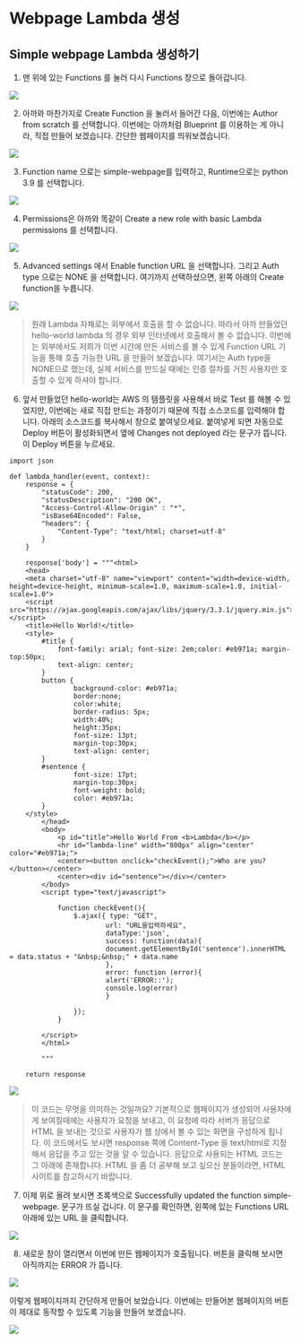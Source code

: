# Webpage Lambda 생성
## Simple webpage Lambda 생성하기
1. 맨 위에 있는 Functions 를 눌러 다시 Functions 창으로 돌아갑니다.

![](./images/create-web-1.png)

2. 아까와 마찬가지로 Create Function 을 눌러서 들어간 다음, 이번에는 Author from scratch 를 선택합니다. 이번에는 아까처럼 Blueprint 를 이용하는 게 아니라, 직접 만들어 보겠습니다. 간단한 웹페이지를 띄워보겠습니다.

![](./images/create-web-2.png)

3. Function name 으로는 simple-webpage를 입력하고, Runtime으로는 python 3.9 를 선택합니다.

![](./images/create-web-3.png)

4. Permissions은 아까와 똑같이 Create a new role with basic Lambda permissions 를 선택합니다.

![](./images/create-web-4.png)

5. Advanced settings 에서 Enable function URL 을 선택합니다. 그리고 Auth type 으로는 NONE 을 선택합니다. 여기까지 선택하셨으면, 왼쪽 아래의 Create function을 누릅니다.

![](./images/create-web-5.png)

> 원래 Lambda 자체로는 외부에서 호출을 할 수 없습니다. 따라서 아까 만들었던 hello-world lambda 의 경우 외부 인터넷에서 호출해서 볼 수 없습니다. 이번에는 외부에서도 저희가 이번 시간에 만든 서비스를 볼 수 있게 Function URL 기능을 통해 호출 가능한 URL 을 만들어 보겠습니다. 여기서는 Auth type을 NONE으로 했는데, 실제 서비스를 만드실 때에는 인증 절차를 거친 사용자만 호출할 수 있게 하셔야 합니다.

6. 앞서 만들었던 hello-world는 AWS 의 템플릿을 사용해서 바로 Test 를 해볼 수 있었지만, 이번에는 새로 직접 만드는 과정이기 때문에 직접 소스코드를 입력해야 합니다. 아래의 소스코드를 복사해서 창으로 붙여넣으세요. 붙여넣게 되면 자동으로 Deploy 버튼이 활성화되면서 옆에 Changes not deployed 라는 문구가 뜹니다. 이 Deploy 버튼을 누르세요.

```
import json

def lambda_handler(event, context):
    response = {
        "statusCode": 200,
        "statusDescription": "200 OK",
        "Access-Control-Allow-Origin" : "*",
        "isBase64Encoded": False,
        "headers": {
            "Content-Type": "text/html; charset=utf-8"
        }
    }

    response['body'] = """<html>
    <head>
    <meta charset="utf-8" name="viewport" content="width=device-width, height=device-height, minimum-scale=1.0, maximum-scale=1.0, initial-scale=1.0">
    <script src="https://ajax.googleapis.com/ajax/libs/jquery/3.3.1/jquery.min.js"></script>
    <title>Hello World!</title>
    <style>
        #title {
            font-family: arial; font-size: 2em;color: #eb971a; margin-top:50px;
            text-align: center;
        }
        button {
                background-color: #eb971a;
                border:none;
                color:white;
                border-radius: 5px;
                width:40%;
                height:35px;
                font-size: 13pt;
                margin-top:30px;
                text-align: center;
        }
        #sentence {
                font-size: 17pt;
                margin-top:30px;
                font-weight: bold;
                color: #eb971a;
        }
    </style>
        </head>
        <body>
            <p id="title">Hello World From <b>Lambda</b></p>
            <hr id="lambda-line" width="800px" align="center" color="#eb971a;">
            <center><button onclick="checkEvent();">Who are you?</button></center>
            <center><div id="sentence"></div></center>
        </body>
        <script type="text/javascript">
        
            function checkEvent(){
                $.ajax({ type: "GET", 
                        url: "URL을입력하세요", 
                        dataType:'json',
                        success: function(data){ 
                        document.getElementById('sentence').innerHTML = data.status + "&nbsp;&nbsp;" + data.name
                        }, 
                        error: function (error){
                        alert('ERROR::');
                        console.log(error)
                        }

                });
            }

        </script>
        </html>
            
        """
        
    return response
```

![](./images/create-web-6.png)

> 이 코드는 무엇을 의미하는 것일까요? 기본적으로 웹페이지가 생성되어 사용자에게 보여질때에는 사용자가 요청을 보내고, 이 요청에 따라 서버가 응답으로 HTML 을 보내는 것으로 사용자가 웹 상에서 볼 수 있는 화면을 구성하게 됩니다. 이 코드에서도 보시면 response 쪽에 Content-Type 을 text/html로 지정해서 응답을 주고 있는 것을 알 수 있습니다. 응답으로 사용되는 HTML 코드는 그 아래에 존재합니다. HTML 을 좀 더 공부해 보고 싶으신 분들이라면, HTML  사이트를 참고하시기 바랍니다.

7. 이제 위로 올려 보시면 초록색으로 Successfully updated the function simple-webpage. 문구가 뜨실 겁니다. 이 문구를 확인하면, 왼쪽에 있는 Functions URL 아래에 있는 URL 을 클릭합니다.

![](./images/create-web-7.png)

8. 새로운 창이 열리면서 이번에 만든 웹페이지가 호출됩니다. 버튼을 클릭해 보시면 아직까지는 ERROR 가 뜹니다.

![](./images/create-web-8.png)

이렇게 웹페이지까지 간단하게 만들어 보았습니다. 이번에는 만들어본 웹페이지의 버튼이 제대로 동작할 수 있도록 기능을 만들어 보겠습니다.

![](./images/create-web-9.jpeg)
